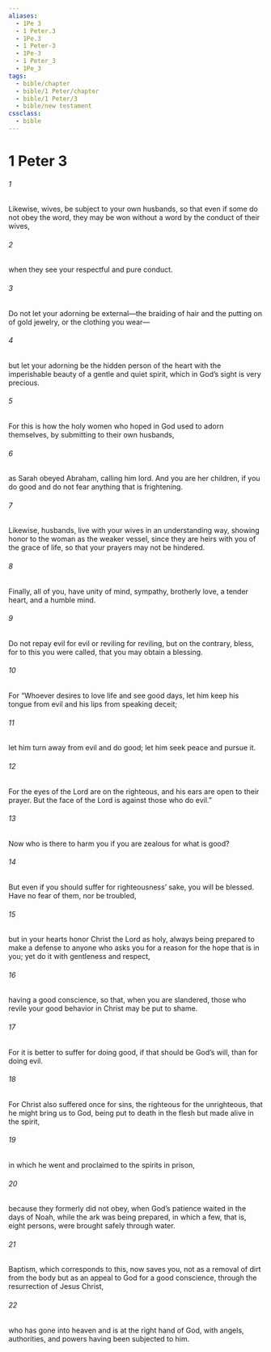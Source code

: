 ```yaml
---
aliases:
  - 1Pe 3
  - 1 Peter.3
  - 1Pe.3
  - 1 Peter-3
  - 1Pe-3
  - 1 Peter_3
  - 1Pe_3
tags:
  - bible/chapter
  - bible/1 Peter/chapter
  - bible/1 Peter/3
  - bible/new testament
cssclass:
  - bible
---
```


# 1 Peter 3

###### 1
Likewise, wives, be subject to your own husbands, so that even if some do not obey the word, they may be won without a word by the conduct of their wives,
###### 2
when they see your respectful and pure conduct.
###### 3
Do not let your adorning be external—the braiding of hair and the putting on of gold jewelry, or the clothing you wear—
###### 4
but let your adorning be the hidden person of the heart with the imperishable beauty of a gentle and quiet spirit, which in God’s sight is very precious.
###### 5
For this is how the holy women who hoped in God used to adorn themselves, by submitting to their own husbands,
###### 6
as Sarah obeyed Abraham, calling him lord. And you are her children, if you do good and do not fear anything that is frightening.
###### 7
Likewise, husbands, live with your wives in an understanding way, showing honor to the woman as the weaker vessel, since they are heirs with you of the grace of life, so that your prayers may not be hindered.
###### 8
Finally, all of you, have unity of mind, sympathy, brotherly love, a tender heart, and a humble mind.
###### 9
Do not repay evil for evil or reviling for reviling, but on the contrary, bless, for to this you were called, that you may obtain a blessing.
###### 10
For   “Whoever desires to love life and see good days, let him keep his tongue from evil and his lips from speaking deceit;
###### 11
let him turn away from evil and do good; let him seek peace and pursue it.
###### 12
For the eyes of the Lord are on the righteous, and his ears are open to their prayer. But the face of the Lord is against those who do evil.”
###### 13
Now who is there to harm you if you are zealous for what is good?
###### 14
But even if you should suffer for righteousness’ sake, you will be blessed. Have no fear of them, nor be troubled,
###### 15
but in your hearts honor Christ the Lord as holy, always being prepared to make a defense to anyone who asks you for a reason for the hope that is in you; yet do it with gentleness and respect,
###### 16
having a good conscience, so that, when you are slandered, those who revile your good behavior in Christ may be put to shame.
###### 17
For it is better to suffer for doing good, if that should be God’s will, than for doing evil.
###### 18
For Christ also suffered  once for sins, the righteous for the unrighteous, that he might bring us to God, being put to death in the flesh but made alive in the spirit,
###### 19
in which he went and proclaimed to the spirits in prison,
###### 20
because they formerly did not obey, when God’s patience waited in the days of Noah, while the ark was being prepared, in which a few, that is, eight persons, were brought safely through water.
###### 21
Baptism, which corresponds to this, now saves you, not as a removal of dirt from the body but as an appeal to God for a good conscience, through the resurrection of Jesus Christ,
###### 22
who has gone into heaven and is at the right hand of God, with angels, authorities, and powers having been subjected to him.


